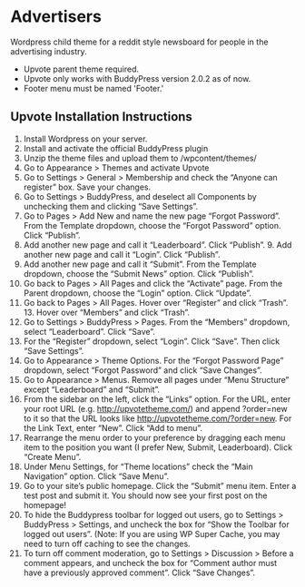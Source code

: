 Advertisers
=======

Wordpress child theme for a reddit style newsboard for people in the advertising industry.

- Upvote parent theme required.
- Upvote only works with BuddyPress version 2.0.2 as of now.
- Footer menu must be named 'Footer.'

## Upvote Installation Instructions
1. Install Wordpress on your server.
2. Install and activate the official BuddyPress plugin
3. Unzip the theme files and upload them to /wp­content/themes/
4. Go to Appearance > Themes and activate Upvote
5. Go to Settings > General > Membership and check the “Anyone can register” box. Save your changes.
6. Go to Settings > BuddyPress, and deselect all Components by unchecking them and clicking “Save Settings”.
7. Go to Pages > Add New and name the new page “Forgot Password”. From the Template dropdown, choose the “Forgot Password” option. Click “Publish”.
8. Add another new page and call it “Leaderboard”. Click “Publish”. 9. Add another new page and call it “Login”. Click “Publish”.
10. Add another new page and call it “Submit”. From the Template dropdown, choose the “Submit News” option. Click “Publish”.
11. Go back to Pages > All Pages and click the “Activate” page. From the Parent dropdown, choose the “Login” option. Click “Update”.
12. Go back to Pages > All Pages. Hover over “Register” and click “Trash”. 13. Hover over “Members” and click “Trash”.
14. Go to Settings > BuddyPress > Pages. From the “Members” dropdown, select “Leaderboard”. Click “Save”.
15. For the “Register” dropdown, select “Login”. Click “Save”. Then click “Save Settings”.
16. Go to Appearance > Theme Options. For the “Forgot Password Page” dropdown, select “Forgot Password” and click “Save Changes”.
17. Go to Appearance > Menus. Remove all pages under “Menu Structure” except “Leaderboard” and “Submit”.
18. From the sidebar on the left, click the “Links” option. For the URL, enter your root URL (e.g. http://upvotetheme.com/) and append ?order=new to it so that the URL looks like http://upvotetheme.com/?order=new. For the Link Text, enter “New”. Click “Add to menu”.
19. Rearrange the menu order to your preference by dragging each menu item to the position you want (I prefer New, Submit, Leaderboard). Click “Create Menu”.
20. Under Menu Settings, for “Theme locations” check the “Main Navigation” option. Click “Save Menu”.
21. Go to your site’s public homepage. Click the “Submit” menu item. Enter a test post and submit it. You should now see your first post on the homepage!
22. To hide the Buddypress toolbar for logged out users, go to Settings > BuddyPress > Settings, and uncheck the box for “Show the Toolbar for logged out users”. (Note: If you are using WP Super Cache, you may need to turn off caching to see the changes.
23. To turn off comment moderation, go to Settings > Discussion > Before a comment appears, and uncheck the box for “Comment author must have a previously approved comment”. Click “Save Changes”.

